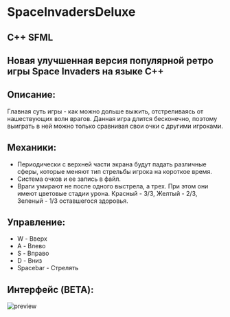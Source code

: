 # SpaceInvadersDeluxe
## C++ SFML
## Новая улучшенная версия популярной ретро игры Space Invaders на языке C++
## Описание:
Главная суть игры - как можно дольше выжить, отстреливаясь от нашествующих волн врагов.
Данная игра длится бесконечно, поэтому выиграть в ней можно только сравнивая свои очки с другими игроками.
## Механики:
- Периодически с верхней части экрана будут падать различные сферы, которые меняют тип стрельбы игрока на короткое время.
- Система очков и ее запись в файл.
- Враги умирают не после одного выстрела, а трех. При этом они имеют цветовые стадии урона. Красный - 3/3, Желтый - 2/3, Зеленый - 1/3 оставшегося здоровья.
## Управление:
- W - Вверх
- A - Влево
- S - Вправо
- D - Вниз
- Spacebar - Стрелять
## Интерфейс (BETA):
![preview](https://github.com/srstafion/SpaceInvadersDeluxe/assets/136969493/bf0773b1-d3de-43c0-809d-e03c2787a655)
